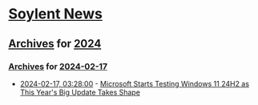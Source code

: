# [Soylent News](../../../README.md)

## [Archives](../../index.md) for [2024](../index.md)

### [Archives](../../index.md) for [2024-02-17](index.md)

* [2024-02-17, 03:28:00](https://soylentnews.org/article.pl?sid=24/02/16/0129233&from=rss) - [Microsoft Starts Testing Windows 11 24H2 as This Year's Big Update Takes Shape](https://soylentnews.org/article.pl?sid=24/02/16/0129233&from=rss)

